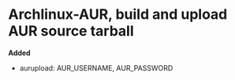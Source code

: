 Archlinux-AUR, build and upload AUR source tarball
==================================================

**Added**

- aurupload: AUR_USERNAME, AUR_PASSWORD
